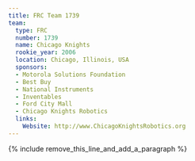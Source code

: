 ```yaml
---
title: FRC Team 1739
team:
  type: FRC
  number: 1739
  name: Chicago Knights
  rookie_year: 2006
  location: Chicago, Illinois, USA
  sponsors:
  - Motorola Solutions Foundation
  - Best Buy
  - National Instruments
  - Inventables
  - Ford City Mall
  - Chicago Knights Robotics
  links:
    Website: http://www.ChicagoKnightsRobotics.org
---
```


{% include remove_this_line_and_add_a_paragraph %}